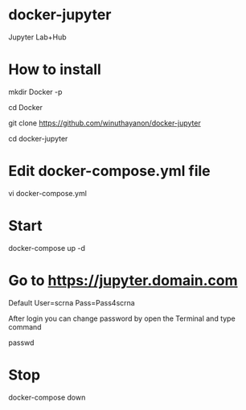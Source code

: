 # docker-jupyter
Jupyter Lab+Hub


# How to install
mkdir Docker -p

cd Docker

git clone https://github.com/winuthayanon/docker-jupyter

cd docker-jupyter

# Edit docker-compose.yml file
vi docker-compose.yml

# Start
docker-compose up -d

# Go to https://jupyter.domain.com
Default
User=scrna
Pass=Pass4scrna

After login you can change password by open the Terminal and type command

passwd

# Stop
docker-compose down
